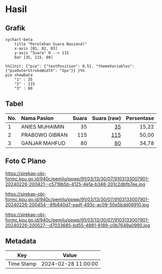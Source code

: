 # Hasil

## Grafik

```mermaid
xychart-beta
    title "Perolehan Suara Nasional"
    x-axis [01, 02, 03]
    y-axis "Suara" 0 --> 115
    bar [35, 115, 80]
```

```mermaid
%%{init: {"pie": {"textPosition": 0.5}, "themeVariables": {"pieOuterStrokeWidth": "5px"}} }%%
pie showData
    "1" : 35
    "2" : 115
    "3" : 80
```

## Tabel

| No. | Nama Paslon    | Suara | Suara (raw) | Persentase |
|:--- |:-------------- | -----:| -----------:| ----------:|
| 1   | ANIES MUHAIMIN | 35    | [35][p-1]   | 15,22      |
| 2   | PRABOWO GIBRAN | 115   | [115][p-2]  | 50,00      |
| 3   | GANJAR MAHFUD  | 80    | [80][p-3]   | 34,78      |


[p-1]: https://github.com/gigit-pemilu/pemilu-2024/blob/main/pilpres/hitung-suara/sub/91-papua/sub/03-jayapura/sub/13-waibu/sub/3007-desa-adat-bambar/sub/901-tps/sub/paslon-1.txt
[p-2]: https://github.com/gigit-pemilu/pemilu-2024/blob/main/pilpres/hitung-suara/sub/91-papua/sub/03-jayapura/sub/13-waibu/sub/3007-desa-adat-bambar/sub/901-tps/sub/paslon-2.txt
[p-3]: https://github.com/gigit-pemilu/pemilu-2024/blob/main/pilpres/hitung-suara/sub/91-papua/sub/03-jayapura/sub/13-waibu/sub/3007-desa-adat-bambar/sub/901-tps/sub/paslon-3.txt

## Foto C Plano

https://sirekap-obj-formc.kpu.go.id/940c/pemilu/ppwp/91/03/13/30/07/9103133007901-20240226-200421--c5719b5b-4125-4e1a-b346-201c2dbfb7ee.jpg

https://sirekap-obj-formc.kpu.go.id/940c/pemilu/ppwp/91/03/13/30/07/9103133007901-20240226-200454--8fb640d7-eadf-493c-ac09-50e5bdd06910.jpg

https://sirekap-obj-formc.kpu.go.id/940c/pemilu/ppwp/91/03/13/30/07/9103133007901-20240226-200527--d7033685-bd55-4881-8189-c0b7649a0990.jpg


## Metadata

| Key        | Value               |
| ---------- | ------------------- |
| Time Stamp | 2024-02-28 11:00:00 |



